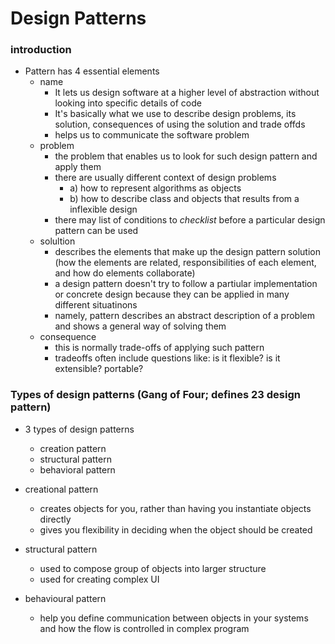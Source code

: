 <h1> Design Patterns </h1>

<h3> introduction </h3>

- Pattern has 4 essential elements
  - name  
    - It lets us design software at a higher level of abstraction without looking into specific details of code
    - It's basically what we use to describe design problems, its solution, consequences of using the solution and trade offds
    - helps us to communicate the software problem
  - problem
    - the problem that enables us to look for such design pattern and apply them 
    - there are usually different context of design problems
        - a) how to represent algorithms as objects
        - b) how to describe class and objects that results from a inflexible design
    - there may list of conditions to  *checklist* before a particular design pattern can be used
  - solultion
    - describes the elements that make up the design pattern solution (how the elements are related, responsibilities of each element,
    and how do elements collaborate)
    - a design pattern doesn't try to follow a partiular implementation or concrete design because
    they can be applied in many different situatinons
    - namely, pattern describes an abstract description of a problem and shows a general way of solving them
  - consequence
    - this is normally trade-offs of applying such pattern
    - tradeoffs often include questions like: is it flexible? is it extensible? portable?
    
<h3> Types of design patterns (Gang of Four; defines 23 design pattern) </h3>

- 3 types of design patterns
  - creation pattern
  - structural pattern
  - behavioral pattern
  
- creational pattern
  - creates objects for you, rather than having you instantiate objects directly
  - gives you flexibility in deciding when the object should be created
- structural pattern
  - used to compose group of objects into larger structure
  - used for creating complex UI
- behavioural pattern
  - help you define communication between objects in your systems and how the flow is controlled in complex program
